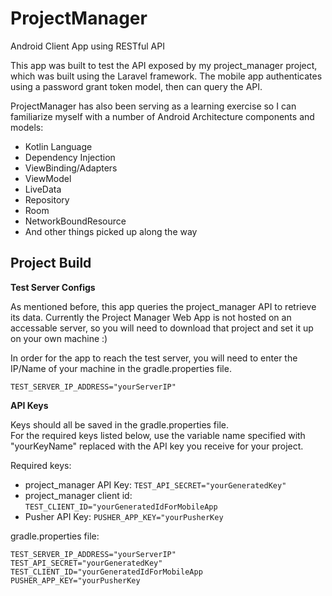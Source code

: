 # ProjectManager
Android Client App using RESTful API

This app was built to test the API exposed by my project_manager project, which was built using the Laravel framework. The mobile app authenticates using a password grant token model, then can query the API. 

ProjectManager has also been serving as a learning exercise so I can familiarize myself with a number of Android Architecture components and models:

  * Kotlin Language
  * Dependency Injection
  * ViewBinding/Adapters
  * ViewModel
  * LiveData
  * Repository
  * Room
  * NetworkBoundResource
  * And other things picked up along the way
  
  ## Project Build

**Test Server Configs**

As mentioned before, this app queries the project_manager API to retrieve its data.  Currently the Project Manager Web App is not hosted on an accessable server, so you will need to download that project and set it up on your own machine :)

In order for the app to reach the test server, you will need to enter the IP/Name of your machine in the gradle.properties file. 
```
TEST_SERVER_IP_ADDRESS="yourServerIP"
```
**API Keys**

Keys should all be saved in the gradle.properties file.  
For the required keys listed below, use the variable name specified with "yourKeyName" 
replaced with the API key you receive for your project.

Required keys:
* project_manager API Key: ```TEST_API_SECRET="yourGeneratedKey"```
* project_manager client id: ```TEST_CLIENT_ID="yourGeneratedIdForMobileApp```
* Pusher API Key: ```PUSHER_APP_KEY="yourPusherKey```

gradle.properties file:

```
TEST_SERVER_IP_ADDRESS="yourServerIP"
TEST_API_SECRET="yourGeneratedKey"
TEST_CLIENT_ID="yourGeneratedIdForMobileApp
PUSHER_APP_KEY="yourPusherKey
```
